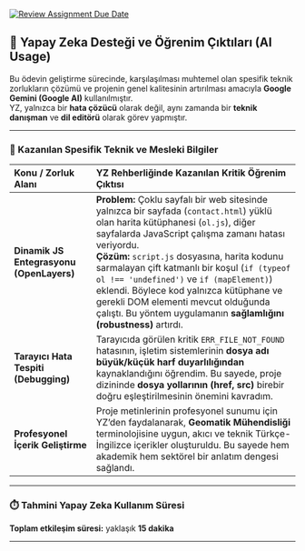 [![Review Assignment Due Date](https://classroom.github.com/assets/deadline-readme-button-22041afd0340ce965d47ae6ef1cefeee28c7c493a6346c4f15d667ab976d596c.svg)](https://classroom.github.com/a/7C3xAGjq)
## 🧠 Yapay Zeka Desteği ve Öğrenim Çıktıları (AI Usage)

Bu ödevin geliştirme sürecinde, karşılaşılması muhtemel olan spesifik teknik zorlukların çözümü ve projenin genel kalitesinin artırılması amacıyla **Google Gemini (Google AI)** kullanılmıştır.  
YZ, yalnızca bir **hata çözücü** olarak değil, aynı zamanda bir **teknik danışman** ve **dil editörü** olarak görev yapmıştır.

---

### 🎯 Kazanılan Spesifik Teknik ve Mesleki Bilgiler

| Konu / Zorluk Alanı | YZ Rehberliğinde Kazanılan Kritik Öğrenim Çıktısı |
| :-------------------- | :------------------------------------------------ |
| **Dinamik JS Entegrasyonu (OpenLayers)** | **Problem:** Çoklu sayfalı bir web sitesinde yalnızca bir sayfada (`contact.html`) yüklü olan harita kütüphanesi (`ol.js`), diğer sayfalarda JavaScript çalışma zamanı hatası veriyordu. <br> **Çözüm:** `script.js` dosyasına, harita kodunu sarmalayan çift katmanlı bir koşul (`if (typeof ol !== 'undefined')` ve `if (mapElement)`) eklendi. Böylece kod yalnızca kütüphane ve gerekli DOM elementi mevcut olduğunda çalıştı. Bu yöntem uygulamanın **sağlamlığını (robustness)** artırdı. |
| **Tarayıcı Hata Tespiti (Debugging)** | Tarayıcıda görülen kritik `ERR_FILE_NOT_FOUND` hatasının, işletim sistemlerinin **dosya adı büyük/küçük harf duyarlılığından** kaynaklandığını öğrendim. Bu sayede, proje dizininde **dosya yollarının (href, src)** birebir doğru eşleştirilmesinin önemini kavradım. |
| **Profesyonel İçerik Geliştirme** | Proje metinlerinin profesyonel sunumu için YZ’den faydalanarak, **Geomatik Mühendisliği** terminolojisine uygun, akıcı ve teknik Türkçe-İngilizce içerikler oluşturuldu. Bu sayede hem akademik hem sektörel bir anlatım dengesi sağlandı. |

---

### ⏱️ Tahmini Yapay Zeka Kullanım Süresi

**Toplam etkileşim süresi:** yaklaşık **15 dakika**

---

